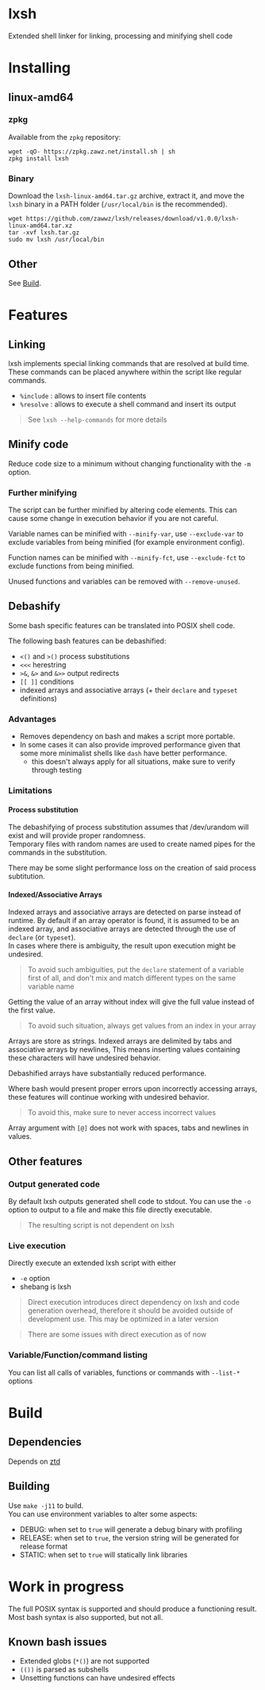 # lxsh

Extended shell linker for linking, processing and minifying shell code

# Installing

## linux-amd64

### zpkg

Available from the `zpkg` repository:
```shell
wget -qO- https://zpkg.zawz.net/install.sh | sh
zpkg install lxsh
```

### Binary

Download the `lxsh-linux-amd64.tar.gz` archive, extract it,
and move the `lxsh` binary in a PATH folder (`/usr/local/bin` is the recommended).

```shell
wget https://github.com/zawwz/lxsh/releases/download/v1.0.0/lxsh-linux-amd64.tar.xz
tar -xvf lxsh.tar.gz
sudo mv lxsh /usr/local/bin
```

## Other

See [Build](#build).

# Features

## Linking

lxsh implements special linking commands that are resolved at build time.
These commands can be placed anywhere within the script like regular commands.

- `%include` : allows to insert file contents
- `%resolve` : allows to execute a shell command and insert its output

> See `lxsh --help-commands` for more details

## Minify code

Reduce code size to a minimum without changing functionality with the `-m` option.

### Further minifying

The script can be further minified by altering code elements.
This can cause some change in execution behavior if you are not careful.

Variable names can be minified with `--minify-var`,
use `--exclude-var` to exclude variables from being minified (for example environment config).

Function names can be minified with `--minify-fct`,
use `--exclude-fct` to exclude functions from being minified.

Unused functions and variables can be removed with `--remove-unused`.

## Debashify

Some bash specific features can be translated into POSIX shell code.

The following bash features can be debashified:
- `<()` and `>()` process substitutions
- `<<<` herestring
- `>&`, `&>` and `&>>` output redirects
- `[[ ]]` conditions
- indexed arrays and associative arrays (+ their `declare` and `typeset` definitions)

### Advantages

- Removes dependency on bash and makes a script more portable.
- In some cases it can also provide improved performance given that some more minimalist shells like `dash` have better performance.
  * this doesn't always apply for all situations, make sure to verify through testing

### Limitations

#### Process substitution

The debashifying of process substitution assumes that /dev/urandom will exist and will provide proper randomness. <br>
Temporary files with random names are used to create named pipes for the commands in the substitution.

There may be some slight performance loss on the creation of said process subtitution.

#### Indexed/Associative Arrays

Indexed arrays and associative arrays are detected on parse instead of runtime.
By default if an array operator is found, it is assumed to be an indexed array,
and associative arrays are detected through the use of `declare` (or `typeset`). <br>
In cases where there is ambiguity, the result upon execution might be undesired.

> To avoid such ambiguities, put the `declare` statement of a variable first of all,
> and don't mix and match different types on the same variable name

Getting the value of an array without index will give the full value instead of the first value.

> To avoid such situation, always get values from an index in your array

Arrays are store as strings. Indexed arrays are delimited by tabs and associative arrays by newlines,
This means inserting values containing these characters will have undesired behavior.

Debashified arrays have substantially reduced performance.

Where bash would present proper errors upon incorrectly accessing arrays,
these features will continue working with undesired behavior.

> To avoid this, make sure to never access incorrect values

Array argument with `[@]` does not work with spaces, tabs and newlines in values.

## Other features

### Output generated code

By default lxsh outputs generated shell code to stdout.
You can use the `-o` option to output to a file and make this file directly executable.

> The resulting script is not dependent on lxsh

### Live execution

Directly execute an extended lxsh script with either
- `-e` option
- shebang is lxsh

> Direct execution introduces direct dependency on lxsh and code generation overhead,
> therefore it should be avoided outside of development use.
> This may be optimized in a later version

> There are some issues with direct execution as of now

### Variable/Function/command listing

You can list all calls of variables, functions or commands with `--list-*` options

# Build <a name="build"></a>

## Dependencies

Depends on [ztd](https://github.com/zawwz/ztd)

## Building

Use `make -j11` to build.<br>
You can use environment variables to alter some aspects:
- DEBUG: when set to `true` will generate a debug binary with profiling
- RELEASE: when set to `true`, the version string will be generated for release format
- STATIC: when set to `true` will statically link libraries

# Work in progress

The full POSIX syntax is supported and should produce a functioning result. <br>
Most bash syntax is also supported, but not all.

## Known bash issues

- Extended globs (`*()`) are not supported
- `(())` is parsed as subshells
- Unsetting functions can have undesired effects

